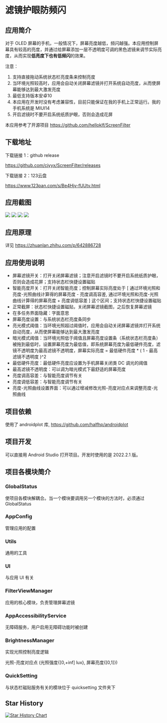 # 滤镜护眼防频闪

## 应用简介

对于 OLED 屏幕的手机，一般情况下，屏幕亮度越低，频闪越强。本应用控制屏幕具有较高的亮度，并通过给屏幕添加一层不透明度可调的黑色滤镜来调节实际亮度，从而实现**低亮度下也有低频闪**的效果。

注意：

1. 支持直接拖动系统状态栏亮度条来控制亮度
2. 当环境光照较高时，应用会自动关闭屏幕滤镜并打开系统自动亮度，从而使屏幕能够达到最大激发亮度
3. 最低支持版本安卓10
4. 本应用在开发时没有考虑兼容性，目前只能保证在我的手机上正常运行。我的手机系统是 MIUI14
5. 开启滤镜时不要开启系统纸质护眼，否则会造成花屏

本应用参考了开源项目 https://github.com/helloklf/ScreenFilter

## 下载地址

下载链接 1：github release

https://github.com/cjyyx/ScreenFilter/releases

下载链接 2：123云盘

https://www.123pan.com/s/Be4Hjv-fUUtv.html


## 应用截图

![](Image/Screenshot_1.jpg)
![](Image/Screenshot_2.jpg)
![](Image/Screenshot_3.jpg)
![](Image/Screenshot_4.jpg)

## 应用原理

详见 https://zhuanlan.zhihu.com/p/642886728

## 应用使用说明

- 屏幕滤镜开关：打开关闭屏幕滤镜；注意开启滤镜时不要开启系统纸质护眼，否则会造成花屏；支持状态栏快捷设置磁贴
- 智能亮度开关：打开关闭智能亮度；控制屏幕实际亮度处于 [ 通过环境光照和亮度-光照曲线计算得的屏幕亮度 - 亮度调高容差, 通过环境光照和亮度-光照曲线计算得的屏幕亮度 + 亮度调低容差 ] 这个区间；支持状态栏快捷设置磁贴
- 正常截屏：状态栏快捷设置磁贴，关闭屏幕滤镜截图，之后恢复屏幕滤镜
- 在多任务界面隐藏：字面意思
- 屏幕亮度设置：与系统状态栏亮度条同步
- 亮光模式阈值：当环境光照超过阈值时，应用会自动关闭屏幕滤镜并打开系统自动亮度，从而使屏幕能够达到最大激发亮度
- 暗光模式阈值：当环境光照低于阈值且屏幕亮度设置条（系统状态栏亮度条）被拖到最低时，设置屏幕亮度为最低值，即系统屏幕亮度为最低硬件亮度，滤镜不透明度为最高滤镜不透明度，屏幕实际亮度 = 最低硬件亮度 * ( 1 - 最高滤镜不透明度 )^2
- 最低硬件亮度：最低硬件亮度应设置为手机屏幕关闭类 DC 调光的阈值
- 最高滤镜不透明度：可以调为暗光模式下最舒适的屏幕亮度
- 亮度调高容差：与智能亮度调节有关
- 亮度调低容差：与智能亮度调节有关
- 亮度-光照曲线设置界面：可以通过增减修改光照-亮度对应点来调整亮度-光照曲线


## 项目依赖

使用了 androidplot 库, https://github.com/halfhp/androidplot

## 项目开发

可以直接用 Android Studio 打开项目。开发时使用的是 2022.2.1 版。

## 项目各模块简介

### GlobalStatus

使项目各模块解耦合。当一个模块要调用另一个模块的方法时，必须通过 GlobalStatus

### AppConfig

管理应用的配置

### Utils

通用的工具

### UI

与应用 UI 有关

### FilterViewManager

应用的核心模块，负责管理屏幕滤镜

### AppAccessibilityService

无障碍服务，用户启用无障碍功能时被创建

### BrightnessManager

实现光照控制亮度逻辑

光照-亮度对应点 (光照强度{[0,+inf] lux}, 屏幕亮度{[0,1]})

### QuickSetting

与状态栏磁贴服务有关的模块位于 quicksetting 文件夹下

## Star History

[![Star History Chart](https://api.star-history.com/svg?repos=cjyyx/ScreenFilter&type=Date)](https://star-history.com/#cjyyx/ScreenFilter&Date)

